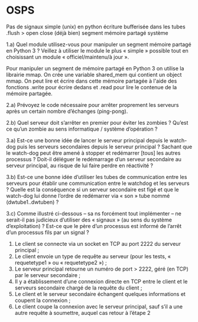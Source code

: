 # OSPS
Pas de signaux simple (unix) en python 
écriture bufferisée dans les tubes 
.flush > open close (déjà bien)
segment mémoire partagé système 

1.a) Quel module utilisez-vous pour manipuler un segment mémoire partagé en Python 3 ?
Veillez à utiliser le module le plus « simple » possible tout en choisissant un module « officiel/maintenu/à jour ».

Pour manipuler un segment de mémoire partagé en Python 3 on utilise la librairie mmap. On crée une variable shared_mem qui contient un object mmap. On peut lire et écrire dans cette mémoire partagée à l'aide des fonctions .write pour écrire dedans et .read pour lire le contenue de la mémoire partagée. 

2.a) Prévoyez le code nécessaire pour arrêter proprement les serveurs après un certain nombre d’échanges (ping-pong).

2.b) Quel serveur doit s’arrêter en premier pour éviter les zombies ? Qu’est ce qu’un zombie au sens informatique /
système d’opération ?

3.a) Est-ce une bonne idée de lancer le serveur principal depuis le watch-dog puis les serveurs secondaires depuis le
serveur principal ? Sachant que le watch-dog peut être amené à stopper et redémarrer [tous] les autres processus ? Doit-il
déléguer le redémarrage d’un serveur secondaire au serveur principal, au risque de lui faire perdre en réactivité ?

3.b) Est-ce une bonne idée d’utiliser les tubes de communication entre les serveurs pour établir une communication entre
le watchdog et les serveurs ? Quelle est la conséquence si un serveur secondaire est figé et que le watch-dog lui donne
l’ordre de redémarrer via « son » tube nommé (dwtube1..dwtuben) ?

3.c) Comme illustré ci-dessous – sa ns forcément tout implémenter – ne serait-il pas judicieux d’utiliser des « signaux »
(au sens du système d’exploitation) ? Est-ce que le père d’un processus est informé de l’arrêt d’un processus fils par un
signal ?

1) Le client se connecte via un socket en TCP au port 2222 du serveur principal ;
2) Le client envoie un type de requête au serveur (pour les tests, « requetetype1 » ou « requetetype2 ») ;
3) Le serveur principal retourne un numéro de port > 2222, géré (en TCP) par le serveur secondaire ;
4) Il y a établissement d’une connexion directe en TCP entre le client et le serveurs secondaire chargé de la requête
du client ;
5) Le client et le serveur secondaire échangent quelques informations et coupent la connexion ;
6) Le client coupe la connexion avec le serveur principal, sauf s’il a une autre requête à soumettre, auquel cas
retour à l’étape 2
